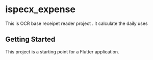 # ispecx_expense

This is OCR base receipet reader project . it calculate the daily uses 

## Getting Started

This project is a starting point for a Flutter application.

